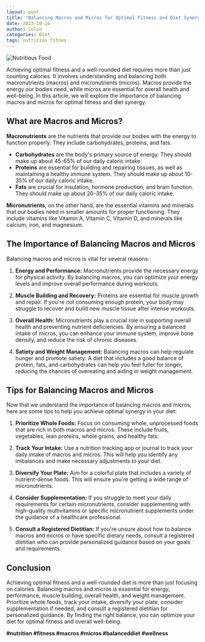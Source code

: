 ```yaml
---
layout: post
title: "Balancing Macros and Micros for Optimal Fitness and Diet Synergy"
date: 2023-10-16
author: Colin
categories: Diet
tags: nutrition fitnes
---
```


![Nutritious Food](https://source.unsplash.com/1600x900/?nutrition)

Achieving optimal fitness and a well-rounded diet requires more than just counting calories. It involves understanding and balancing both macronutrients (macros) and micronutrients (micros). Macros provide the energy our bodies need, while micros are essential for overall health and well-being. In this article, we will explore the importance of balancing macros and micros for optimal fitness and diet synergy.

## What are Macros and Micros?

**Macronutrients** are the nutrients that provide our bodies with the energy to function properly. They include carbohydrates, proteins, and fats.

- **Carbohydrates** are the body's primary source of energy. They should make up about 45-65% of our daily caloric intake.
- **Proteins** are essential for building and repairing tissues, as well as maintaining a healthy immune system. They should make up about 10-35% of our daily caloric intake.
- **Fats** are crucial for insulation, hormone production, and brain function. They should make up about 20-35% of our daily caloric intake.

**Micronutrients**, on the other hand, are the essential vitamins and minerals that our bodies need in smaller amounts for proper functioning. They include vitamins like Vitamin A, Vitamin C, Vitamin D, and minerals like calcium, iron, and magnesium.

## The Importance of Balancing Macros and Micros

Balancing macros and micros is vital for several reasons:

1. **Energy and Performance:** Macronutrients provide the necessary energy for physical activity. By balancing macros, you can optimize your energy levels and improve overall performance during workouts.

2. **Muscle Building and Recovery:** Proteins are essential for muscle growth and repair. If you're not consuming enough protein, your body may struggle to recover and build new muscle tissue after intense workouts.

3. **Overall Health:** Micronutrients play a crucial role in supporting overall health and preventing nutrient deficiencies. By ensuring a balanced intake of micros, you can enhance your immune system, improve bone density, and reduce the risk of chronic diseases.

4. **Satiety and Weight Management:** Balancing macros can help regulate hunger and promote satiety. A diet that includes a good balance of protein, fats, and carbohydrates can help you feel fuller for longer, reducing the chances of overeating and aiding in weight management.

## Tips for Balancing Macros and Micros

Now that we understand the importance of balancing macros and micros, here are some tips to help you achieve optimal synergy in your diet:

1. **Prioritize Whole Foods:** Focus on consuming whole, unprocessed foods that are rich in both macros and micros. These include fruits, vegetables, lean proteins, whole grains, and healthy fats.

2. **Track Your Intake:** Use a nutrition tracking app or journal to track your daily intake of macros and micros. This will help you identify any imbalances and make necessary adjustments to your diet.

3. **Diversify Your Plate:** Aim for a colorful plate that includes a variety of nutrient-dense foods. This will ensure you're getting a wide range of micronutrients.

4. **Consider Supplementation:** If you struggle to meet your daily requirements for certain micronutrients, consider supplementing with high-quality multivitamins or specific micronutrient supplements under the guidance of a healthcare professional.

5. **Consult a Registered Dietitian:** If you're unsure about how to balance macros and micros or have specific dietary needs, consult a registered dietitian who can provide personalized guidance based on your goals and requirements.

## Conclusion

Achieving optimal fitness and a well-rounded diet is more than just focusing on calories. Balancing macros and micros is essential for energy, performance, muscle building, overall health, and weight management. Prioritize whole foods, track your intake, diversify your plate, consider supplementation if needed, and consult a registered dietitian for personalized guidance. By finding the right balance, you can optimize your diet for optimal fitness and overall well-being.

**#nutrition #fitness #macros #micros #balanceddiet #wellness**